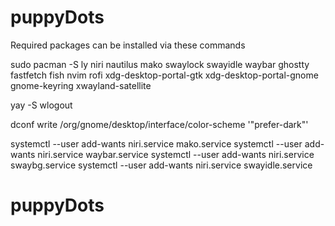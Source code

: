 # puppyDots
Required packages can be installed via these commands

sudo pacman -S ly niri nautilus mako swaylock swayidle waybar ghostty fastfetch fish nvim rofi xdg-desktop-portal-gtk xdg-desktop-portal-gnome gnome-keyring xwayland-satellite 

yay -S wlogout

dconf write /org/gnome/desktop/interface/color-scheme '"prefer-dark"'

systemctl --user add-wants niri.service mako.service
systemctl --user add-wants niri.service waybar.service
systemctl --user add-wants niri.service swaybg.service
systemctl --user add-wants niri.service swayidle.service

# puppyDots
